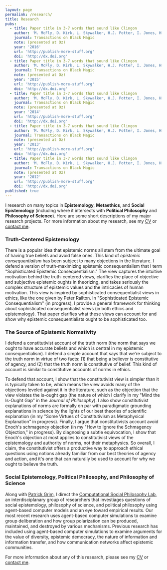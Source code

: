 ```yaml
---
layout: page
permalink: /research/
title: Research
pubs:
  - title: Paper title in 3-7 words that sound like Clingon
    author: 'M. McFly, D. Kirk, L. Skywalker, H.J. Potter, I. Jones, H. Houdini'
    journal: Transactions on Black Magic
    note: (presented at Oz)
    year: '2016'
    url: 'http://publish-more-stuff.org'
    doi: 'http://dx.doi.org'
  - title: Paper title in 3-7 words that sound like Clingon
    author: 'M. McFly, D. Kirk, L. Skywalker, H.J. Potter, I. Jones, H. Houdini'
    journal: Transactions on Black Magic
    note: (presented at Oz)
    year: '2015'
    url: 'http://publish-more-stuff.org'
    doi: 'http://dx.doi.org'
  - title: Paper title in 3-7 words that sound like Clingon
    author: 'M. McFly, D. Kirk, L. Skywalker, H.J. Potter, I. Jones, H. Houdini'
    journal: Transactions on Black Magic
    note: (presented at Oz)
    year: '2014'
    url: 'http://publish-more-stuff.org'
    doi: 'http://dx.doi.org'
  - title: Paper title in 3-7 words that sound like Clingon
    author: 'M. McFly, D. Kirk, L. Skywalker, H.J. Potter, I. Jones, H. Houdini'
    journal: Transactions on Black Magic
    note: (presented at Oz)
    year: '2013'
    url: 'http://publish-more-stuff.org'
    doi: 'http://dx.doi.org'
  - title: Paper title in 3-7 words that sound like Clingon
    author: 'M. McFly, D. Kirk, L. Skywalker, H.J. Potter, I. Jones, H. Houdini'
    journal: Transactions on Black Magic
    note: (presented at Oz)
    year: '2012'
    url: 'http://publish-more-stuff.org'
    doi: 'http://dx.doi.org'
published: true
---
```

I research on many topics in **Epistemology**, **Metaethics**, and **Social Epistemology** (including where it intersects with **Political Philosophy** and **Philosophy of Science**). Here are some short descriptions of my major research projects.  For more information about my research, see my [CV](http://www.danieljsinger.com/cv/) or [contact me](http://www.danieljsinger.com/#contact).

### Truth-Centered Epistemology
There is a popular idea that epistemic norms all stem from the ultimate goal of having true beliefs and avoid false ones.  This kind of _epistemic consequentialism_ has been subject to many objections in the literature.  I defend a version of truth-maximizing epistemic consequentialism that I term "Sophisticated Epistemic Consequentialism." The view captures the intuitive motivation behind the truth-centered views, clarifies the place of objective and subjective epistemic oughts in theorizing, and takes seriously the complex structure of epistemic values and the intricacies of human motivation.  This view is inspired by sophisticated consequentialist views in ethics, like the one given by Peter Railton.  In "Sophisticated Epistemic Consequentialism" (in progress), I provide a general framework for thinking about  sophisticated consequentialist views (in both ethics and epistemology).  That paper clarifies what these views can account for and show why epistemic consequentialists ought to be sophisticated too.  

### The Source of Epistemic Normativity
I defend a constitutivist account of the truth norm (the norm that says we ought to have accurate beliefs and which is central in my epistemic consequentialism).  I defend a simple account that says that we're subject to the truth norm in virtue of two facts: (1) that being a believer is constitutive of agency, and (2) that the truth norm is constitutive of belief.  This kind of account is similar to constitutive accounts of norms in ethics.

To defend that account, I show that the constitutivist view is simpler than it is typically taken to be, which means the view avoids many of the objections leveled against it in the literature, such as the objection that the view violates the is-ought gap (the nature of which I clarify in my "Mind the Is-Ought Gap" in the _Journal of Philosophy_).  I also show constitutivist explanations of norms are formally on par with paradigmatic grounding explanations in science by the lights of our best theories of scientific explanation (in my "Some Virtues of Constitutivism as Metaphysical Explanation" in progress).  Finally, I argue that constitutivists account avoid Enoch's schmagency objection (in my "How to Ignore the Schmagency Objection," in progress).  By diagnosing a subtle equivocation, I show that Enoch's objection at most applies to constitutivist views of the epistemology and authority of norms, not their metaphysics.  So overall, I claim, the constitutivist offers a productive way to approach ethical questions using notions already familiar from our best theories of agency and action, and it's one that can naturally be used to account for why we ought to believe the truth.

### Social Epistemology, Political Philosophy, and Philosophy of Science
Along with [Patrick Grim](http://www.pgrim.org/), I direct the [Computational Social Philosophy Lab](http://www.danieljsinger.com/CSPL/), an interdisciplanary group of researchers that investiages questions of social epistemology, philosophy of science, and political philosophy using agent-based computer models and an eye toward empirical results.  Our most recent research uses agent-based computer simulations to examine group deliberation and how group polarization can be produced, maintained, and destroyed by various mechanisms.  Previous research has included using agent-based computer simulations to examine arguments for the value of diversity, epistemic democracy, the nature of information and information transfer, and how communication networks affect epistemic communities.  



For more information about any of this research, please see my [CV](http://www.danieljsinger.com/cv/) or [contact me](http://www.danieljsinger.com/#contact).
